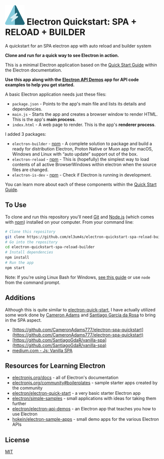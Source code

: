 # ![logo](https://raw.githubusercontent.com/el3um4s/electron-quickstart-spa-reload-builder/master/src/icons/64x64.png) Electron Quickstart: SPA + RELOAD + BUILDER

A quickstart for an SPA electron app with auto reload and builder system

**Clone and run for a quick way to see Electron in action.**

This is a minimal Electron application based on the [Quick Start Guide](https://electronjs.org/docs/tutorial/quick-start) within the Electron documentation.

**Use this app along with the [Electron API Demos](https://electronjs.org/#get-started) app for API code examples to help you get started.**

A basic Electron application needs just these files:

- `package.json` - Points to the app's main file and lists its details and dependencies.
- `main.js` - Starts the app and creates a browser window to render HTML. This is the app's **main process**.
- `index.html` - A web page to render. This is the app's **renderer process**.

I added 3 packages:

- `electron-builder` - [npm](https://www.npmjs.com/package/electron-builder) - A complete solution to package and build a ready for distribution Electron, Proton Native or Muon app for macOS, Windows and Linux with “auto update” support out of the box.
- `electron-reload` - [npm](https://www.npmjs.com/package/electron-reload) - This is (hopefully) the simplest way to load contents of all active BrowserWindows within electron when the source files are changed.
- `electron-is-dev` - [npm](https://www.npmjs.com/package/electron-is-dev) - Check if Electron is running in development.

You can learn more about each of these components within the [Quick Start Guide](https://electronjs.org/docs/tutorial/quick-start).

## To Use

To clone and run this repository you'll need [Git](https://git-scm.com) and [Node.js](https://nodejs.org/en/download/) (which comes with [npm](http://npmjs.com)) installed on your computer. From your command line:

```bash
# Clone this repository
git clone https://github.com/el3um4s/electron-quickstart-spa-reload-builder
# Go into the repository
cd electron-quickstart-spa-reload-builder
# Install dependencies
npm install
# Run the app
npm start
```

Note: If you're using Linux Bash for Windows, [see this guide](https://www.howtogeek.com/261575/how-to-run-graphical-linux-desktop-applications-from-windows-10s-bash-shell/) or use `node` from the command prompt.

## Additions

Although this is quite similar to [electron-quick-start](https://github.com/electron/electron-quick-start), I have actually utilized some work done by [Cameron Adams](https://github.com/CameronAdams777) and [Santiago García da Rosa](https://github.com/SantiagoGdaR) to bring in the SPA aspect.

- [https://github.com/CameronAdams777/electron-spa-quickstart](https://github.com/CameronAdams777/electron-spa-quickstart)
- [https://github.com/SantiagoGdaR/vanilla-spa](https://github.com/SantiagoGdaR/vanilla-spa)
- [medium.com - Js: Vanilla SPA](https://medium.com/frontend-fun/js-vanilla-script-spa-1b29b43ea475)

## Resources for Learning Electron

- [electronjs.org/docs](https://electronjs.org/docs) - all of Electron's documentation
- [electronjs.org/community#boilerplates](https://electronjs.org/community#boilerplates) - sample starter apps created by the community
- [electron/electron-quick-start](https://github.com/electron/electron-quick-start) - a very basic starter Electron app
- [electron/simple-samples](https://github.com/electron/simple-samples) - small applications with ideas for taking them further
- [electron/electron-api-demos](https://github.com/electron/electron-api-demos) - an Electron app that teaches you how to use Electron
- [hokein/electron-sample-apps](https://github.com/hokein/electron-sample-apps) - small demo apps for the various Electron APIs

## License

[MIT](LICENSE.md)
